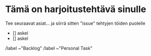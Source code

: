 # Tämä on harjoitustehtävä sinulle


Tee seuraavat asiat... ja siirrä sitten "issue" tehtyjen töiden puolelle


- [] askel
- [] askel


/label ~"Backlog" 
/label ~"Personal Task"
